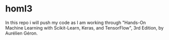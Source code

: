 # homl3
In this repo i will push my code as I am working through "Hands-On Machine Learning with Scikit-Learn, Keras, and TensorFlow", 3rd Edition, by Aurélien Géron.
